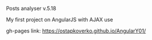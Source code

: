 Posts analyser v.5.18

My first project on AngularJS with AJAX use



gh-pages link: https://ostapkoverko.github.io/AngularY01/